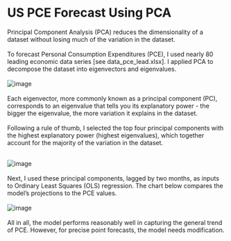 <h1>US PCE Forecast Using PCA</h1>

Principal Component Analysis (PCA) reduces the dimensionality of a dataset without losing much of the variation in the dataset.
<br>
<br>
To forecast Personal Consumption Expenditures (PCE), I used nearly 80 leading economic data series [see data_pce_lead.xlsx]. I applied PCA to decompose the dataset into eigenvectors and eigenvalues.
<br>
 <br>
![image](https://github.com/user-attachments/assets/2cae9aca-5522-4422-97ea-da9f621c7ce1)
 <br>
  <br>
Each eigenvector, more commonly known as a principal component (PC), corresponds to an eigenvalue that tells you its explanatory power - the bigger the eigenvalue, the more variation it explains in the dataset.
 <br>
  <br>
Following a rule of thumb, I selected the top four principal components with the highest explanatory power (highest eigenvalues), which together account for the majority of the variation in the dataset.
<br>
 <br>

![image](https://github.com/user-attachments/assets/e599aeb8-7507-40b1-835e-1d583f1affeb)
 <br>
  <br>
Next, I used these principal components, lagged by two months, as inputs to Ordinary Least Squares (OLS) regression. The chart below compares the model’s projections to the PCE values.
<br>
 <br>
![image](https://github.com/user-attachments/assets/fffcb444-28a9-4fa2-a143-a7043542e94d)
 <br>
  <br>
All in all, the model performs reasonably well in capturing the general trend of PCE. However, for precise point forecasts, the model needs modification.

<br>






